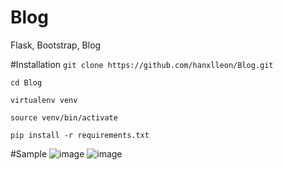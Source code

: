 # Blog

Flask, Bootstrap, Blog

#Installation
`git clone https://github.com/hanxlleon/Blog.git`

`cd Blog`

`virtualenv venv`

`source venv/bin/activate`

`pip install -r requirements.txt`

#Sample
![image](https://github.com/hanxlleon/Blog/raw/master/sample/sample1.jpg)
![image](https://github.com/hanxlleon/Blog/raw/master/sample/sample2.jpg)
